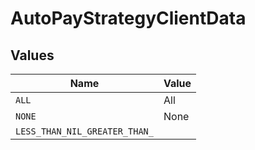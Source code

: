 # AutoPayStrategyClientData


## Values

| Name                          | Value                         |
| ----------------------------- | ----------------------------- |
| `ALL`                         | All                           |
| `NONE`                        | None                          |
| `LESS_THAN_NIL_GREATER_THAN_` | <nil>                         |